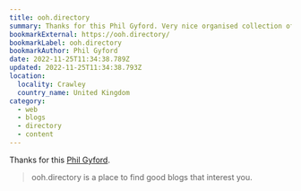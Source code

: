 ```yaml
---
title: ooh.directory
summary: Thanks for this Phil Gyford. Very nice organised collection of good blogs.
bookmarkExternal: https://ooh.directory/
bookmarkLabel: ooh.directory
bookmarkAuthor: Phil Gyford
date: 2022-11-25T11:34:38.789Z
updated: 2022-11-25T11:34:38.793Z
location:
  locality: Crawley
  country_name: United Kingdom
category:
  - web
  - blogs
  - directory
  - content
---
```

Thanks for this [Phil Gyford](https://www.gyford.com/).

> ooh.directory is a place to find good blogs that interest you.